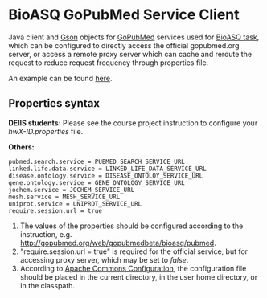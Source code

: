 BioASQ GoPubMed Service Client
==============================

Java client and [Gson](https://code.google.com/p/google-gson/) objects for [GoPubMed](http://gopubmed.org/web/gopubmed/) services used for [BioASQ task](http://bioasq.org/), which can be configured to directly access the official gopubmed.org server, or access a remote proxy server which can cache and reroute the request to reduce request frequency through properties file.

An example can be found [here](src/main/java/edu/cmu/lti/oaqa/bio/bioasq/services/GoPubMedServiceExample.java).

Properties syntax
-----------------
**DEIIS students:** Please see the course project instruction to configure your _hwX-ID.properties_ file.

**Others:**

```
pubmed.search.service = PUBMED_SEARCH_SERVICE_URL
linked.life.data.service = LINKED_LIFE_DATA_SERVICE_URL
disease.ontology.service = DISEASE_ONTOLOY_SERVICE_URL
gene.ontology.service = GENE_ONTOLOGY_SERVICE_URL
jochem.service = JOCHEM_SERVICE_URL
mesh.service = MESH_SERVICE_URL
uniprot.service = UNIPROT_SERVICE_URL
require.session.url = true
```

1. The values of the properties should be configured according to the instruction, e.g. http://gopubmed.org/web/gopubmedbeta/bioasq/pubmed.
2. "require.session.url = true" is required for the official service, but for accessing proxy server, which may be set to _false_.
3. According to [Apache Commons Configuration](https://commons.apache.org/proper/commons-configuration/userguide/howto_properties.html#Using_PropertiesConfiguration), the configuration file should be placed in the current directory, in the user home directory, or in the classpath.
